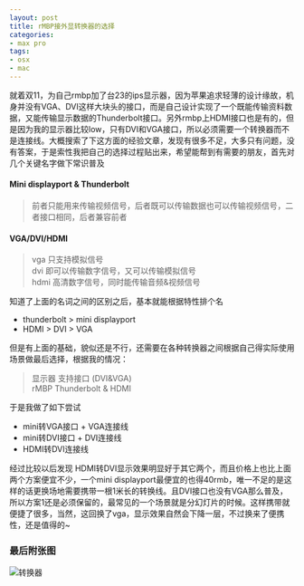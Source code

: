 ```yaml
---
layout: post
title: rMBP接外显转换器的选择
categories:
- max pro
tags:
- osx
- mac
---
```


就着双11，为自己rmbp加了台23的ips显示器，因为苹果追求轻薄的设计缘故，机身并没有VGA、DVI这样大块头的接口，而是自己设计实现了一个既能传输资料数据，又能传输显示数据的Thunderbolt接口。另外rmbp上HDMI接口也是有的，但是因为我的显示器比较low，只有DVI和VGA接口，所以必须需要一个转换器而不是连接线。大概搜索了下这方面的经验文章，发现有很多不足，大多只有问题，没有答案，于是索性我把自己的选择过程贴出来，希望能帮到有需要的朋友，首先对几个关键名字做下常识普及

#### Mini displayport & Thunderbolt
> 前者只能用来传输视频信号，后者既可以传输数据也可以传输视频信号，二者接口相同，后者兼容前者

#### VGA/DVI/HDMI
> vga 只支持模拟信号        
> dvi 即可以传输数字信号，又可以传输模拟信号       
> hdmi 高清数字信号，同时能传输音频&视频信号       

知道了上面的名词之间的区别之后，基本就能根据特性排个名

+ thunderbolt > mini displayport
+ HDMI > DVI > VGA

但是有上面的基础，貌似还是不行，还需要在各种转换器之间根据自己得实际使用场景做最后选择，根据我的情况：
> 显示器 支持接口 (DVI&VGA)       
> rMBP Thunderbolt & HDMI

于是我做了如下尝试

+ mini转VGA接口 + VGA连接线
+ mini转DVI接口 + DVI连接线
+ HDMI转DVI连接线

经过比较以后发现 HDMI转DVI显示效果明显好于其它两个，而且价格上也比上面两个方案便宜不少，一个mini displayport最便宜的也得40rmb，唯一不足的是这样的话更换场地需要携带一根1米长的转换线。且DVI接口也没有VGA那么普及，所以方案1还是必须保留的，最常见的一个场景就是分幻灯片的时候。这样携带就便捷了很多，当然，这回换了vga，显示效果自然会下降一层，不过换来了便携性，还是值得的~

### 最后附张图
![转换器]({{site.IMG_PATH}}/monitor-link.jpg)
